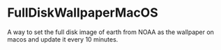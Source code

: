 # FullDiskWallpaperMacOS
A way to set the full disk image of earth from NOAA as the wallpaper on macos and update it every 10 minutes. 
